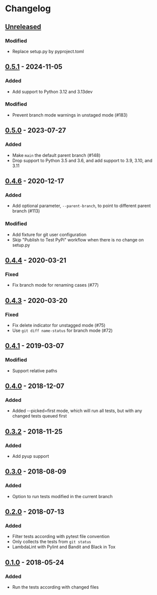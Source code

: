 # Changelog

## [Unreleased]
### Modified
- Replace setup.py by pyproject.toml

## [0.5.1] - 2024-11-05
### Added
- Add support to Python 3.12 and 3.13dev

### Modified
- Prevent branch mode warnings in unstaged mode (#183)

## [0.5.0] - 2023-07-27
### Added
- Make `main` the default parent branch (#148)
- Drop support to Python 3.5 and 3.6, and add support to 3.9, 3.10, and 3.11

## [0.4.6] - 2020-12-17
### Added
- Add optional parameter, `--parent-branch`, to point to different parent branch (#113)

### Modified
- Add fixture for git user configuration
- Skip "Publish to Test PyPi" workflow when there is no change on setup.py

## [0.4.4] - 2020-03-21
### Fixed
- Fix branch mode for renaming cases (#77)

## [0.4.3] - 2020-03-20
### Fixed
- Fix delete indicator for unstagged mode (#75)
- Use `git diff name-status` for branch mode (#72)

## [0.4.1] - 2019-03-07
### Modified
- Support relative paths

## [0.4.0] - 2018-12-07
### Added
- Added --picked=first mode, which will run all tests, but with any changed tests queued first

## [0.3.2] - 2018-11-25
### Added
- Add pyup support

## [0.3.0] - 2018-08-09
### Added
- Option to run tests modified in the current branch

## [0.2.0] - 2018-07-13
### Added
- Filter tests according with pytest file convention
- Only collects the tests from `git status`
- LambdaLint with Pylint and Bandit and Black in Tox

## [0.1.0] - 2018-05-24
### Added
- Run the tests according with changed files

[Unreleased]: https://github.com/anapaulagomes/pytest-picked/compare/v0.4.6...HEAD
[0.5.1]: https://github.com/anapaulagomes/pytest-picked/compare/v0.5.0...v0.5.1
[0.5.0]: https://github.com/anapaulagomes/pytest-picked/compare/v0.4.6...v0.5.0
[0.4.6]: https://github.com/anapaulagomes/pytest-picked/compare/v0.4.4...v0.4.6
[0.4.4]: https://github.com/anapaulagomes/pytest-picked/compare/v0.4.3...v0.4.4
[0.4.3]: https://github.com/anapaulagomes/pytest-picked/compare/v0.4.1...v0.4.3
[0.4.1]: https://github.com/anapaulagomes/pytest-picked/compare/v0.4.0...v0.4.1
[0.4.0]: https://github.com/anapaulagomes/pytest-picked/compare/v0.3.2...v0.4.0
[0.3.2]: https://github.com/anapaulagomes/pytest-picked/compare/v0.3.0...v0.3.2
[0.3.0]: https://github.com/anapaulagomes/pytest-picked/compare/v0.2.0...v0.3.0
[0.2.0]: https://github.com/anapaulagomes/pytest-picked/compare/v0.1.0...v0.2.0
[0.1.0]: https://github.com/anapaulagomes/pytest-picked/compare/a5d86647c511ea56d0d4c42b416b2d7bac8111f6...v0.1.0
